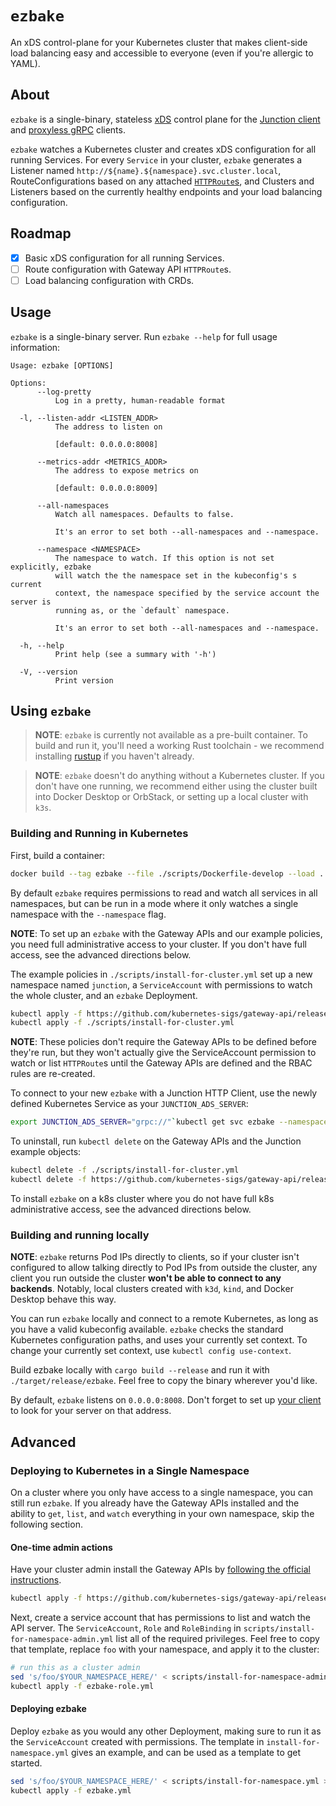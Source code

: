 # `ezbake`

An xDS control-plane for your Kubernetes cluster that makes client-side load
balancing easy and accessible to everyone (even if you're allergic to YAML).

## About

`ezbake` is a single-binary, stateless [xDS][xds] control plane for the
[Junction client][junction-client] and [proxyless gRPC][proxyless-grpc] clients.

[proxyless-grpc]: https://cloud.google.com/service-mesh/docs/service-routing/proxyless-overview

`ezbake` watches a Kubernetes cluster and creates xDS configuration for all
running Services. For every `Service` in your cluster, `ezbake` generates a
Listener named `http://${name}.${namespace}.svc.cluster.local`,
RouteConfigurations based on any attached [`HTTPRoute`s][httproute], and
Clusters and Listeners based on the currently healthy endpoints and your load
balancing configuration.

## Roadmap

- [x] Basic xDS configuration for all running Services.
- [ ] Route configuration with Gateway API `HTTPRoute`s.
- [ ] Load balancing configuration with CRDs.

[junction-client]: https://github.com/junction-labs/junction-client
[xds]: https://www.envoyproxy.io/docs/envoy/latest/api-docs/xds_protocol
[httproute]: https://gateway-api.sigs.k8s.io/api-types/httproute/

## Usage

`ezbake` is a single-binary server. Run `ezbake --help` for full usage information:

```text
Usage: ezbake [OPTIONS]

Options:
      --log-pretty
          Log in a pretty, human-readable format

  -l, --listen-addr <LISTEN_ADDR>
          The address to listen on

          [default: 0.0.0.0:8008]

      --metrics-addr <METRICS_ADDR>
          The address to expose metrics on

          [default: 0.0.0.0:8009]

      --all-namespaces
          Watch all namespaces. Defaults to false.

          It's an error to set both --all-namespaces and --namespace.

      --namespace <NAMESPACE>
          The namespace to watch. If this option is not set explicitly, ezbake
          will watch the the namespace set in the kubeconfig's s current
          context, the namespace specified by the service account the server is
          running as, or the `default` namespace.

          It's an error to set both --all-namespaces and --namespace.

  -h, --help
          Print help (see a summary with '-h')

  -V, --version
          Print version
```

## Using `ezbake`

> **NOTE**: `ezbake` is currently not available as a pre-built container. To build
> and run it, you'll need a working Rust toolchain - we recommend installing
> [rustup](https://rustup.rs) if you haven't already.

> **NOTE**: `ezbake` doesn't do anything without a Kubernetes cluster. If you don't
> have one running, we recommend either using the cluster built into Docker Desktop or
> OrbStack, or setting up a local cluster with `k3s`.

### Building and Running in Kubernetes

First, build a container:

```bash
docker build --tag ezbake --file ./scripts/Dockerfile-develop --load .
```

By default `ezbake` requires permissions to read and watch all services in all
namespaces, but can be run in a mode where it only watches a single namespace
with the `--namespace` flag.

**NOTE**: To set up an `ezbake` with the Gateway APIs and our example policies,
you need full administrative access to your cluster. If you don't have full
access, see the advanced directions below.

The example policies in `./scripts/install-for-cluster.yml` set up a new
namespace named `junction`, a `ServiceAccount` with permissions to watch the
whole cluster, and an `ezbake` Deployment.

```bash
kubectl apply -f https://github.com/kubernetes-sigs/gateway-api/releases/download/v1.2.0/standard-install.yaml
kubectl apply -f ./scripts/install-for-cluster.yml
```

**NOTE**: These policies don't require the Gateway APIs to be defined before they're run, but
they won't actually give the ServiceAccount permission to watch or list
`HTTPRoute`s until the Gateway APIs are defined and the RBAC rules are
re-created.

To connect to your new `ezbake` with a Junction HTTP Client, use the newly
defined Kubernetes Service as your `JUNCTION_ADS_SERVER`:

```bash
export JUNCTION_ADS_SERVER="grpc://"`kubectl get svc ezbake --namespace junction -o jsonpath='{.spec.clusterIP}'`":8008"
```

To uninstall, run `kubectl delete` on the Gateway APIs and the Junction example objects:

```bash
kubectl delete -f ./scripts/install-for-cluster.yml
kubectl delete -f https://github.com/kubernetes-sigs/gateway-api/releases/download/v1.2.0/standard-install.yaml
```

To install `ezbake` on a k8s cluster where you do not have full k8s administrative access, see the
advanced directions below.

### Building and running locally

**NOTE**: `ezbake` returns Pod IPs directly to clients, so if your cluster isn't
configured to allow talking directly to Pod IPs from outside the cluster, any
client you run outside the cluster **won't be able to connect to any backends**.
Notably, local clusters created with `k3d`, `kind`, and Docker Desktop behave
this way.

You can run `ezbake` locally and connect to a remote Kubernetes, as long as you
have a valid kubeconfig available. `ezbake` checks the standard Kubernetes
configuration paths, and uses your currently set context. To change your currently
set context, use `kubectl config use-context`.

Build ezbake locally with `cargo build --release` and run it with
`./target/release/ezbake`. Feel free to copy the binary wherever you'd like.

By default, `ezbake` listens on `0.0.0.0:8008`. Don't forget to set up [your client][junction-client]
to look for your server on that address.

## Advanced

### Deploying to Kubernetes in a Single Namespace

On a cluster where you only have access to a single namespace, you can still run
`ezbake`. If you already have the Gateway APIs installed and the ability to
`get`, `list`, and `watch` everything in your own namespace, skip the following
section.

#### One-time admin actions

Have your cluster admin install the Gateway APIs by [following the official instructions][official-instructions].

```bash
kubectl apply -f https://github.com/kubernetes-sigs/gateway-api/releases/download/v1.2.0/standard-install.yaml
```

[official-instructions]: https://gateway-api.sigs.k8s.io/guides/#installing-gateway-api

Next, create a service account that has permissions to list and watch the API
server. The `ServiceAccount`, `Role` and `RoleBinding` in
`scripts/install-for-namespace-admin.yml` list all of the required privileges.
Feel free to copy that template, replace `foo` with your namespace, and apply it
to the cluster:

```bash
# run this as a cluster admin
sed 's/foo/$YOUR_NAMESPACE_HERE/' < scripts/install-for-namespace-admin.yml > ezbake-role.yml
kubectl apply -f ezbake-role.yml
```

#### Deploying ezbake

Deploy `ezbake` as you would any other Deployment, making sure to run it as the `ServiceAccount`
created with permissions. The template in `install-for-namespace.yml` gives an example, and
can be used as a template to get started.

```bash
sed 's/foo/$YOUR_NAMESPACE_HERE/' < scripts/install-for-namespace.yml > ezbake.yml
kubectl apply -f ezbake.yml
```
